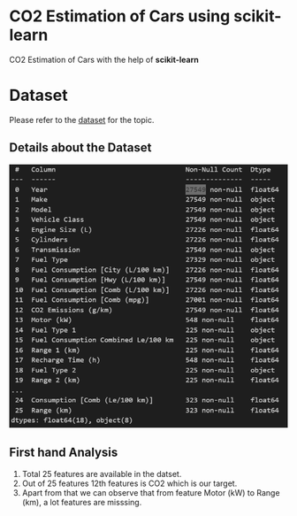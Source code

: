 # CO2 Estimation of Cars using scikit-learn
CO2 Estimation of Cars with the help of **scikit-learn**

# Dataset
Please refer to the [dataset](https://open.canada.ca/data/en/dataset/98f1a129-f628-4ce4-b24d-6f16bf24dd64/resource/b6100f60-5e63-437d-b122-db76c467c0a7) for the topic. 

## Details about the Dataset

![](images/Dataset.PNG)

## First hand Analysis
1. Total 25 features are available in the datset.
2. Out of 25 features 12th features is CO2 which is our target.
3. Apart from that we can observe that from feature Motor (kW) to Range (km), a lot features are misssing.